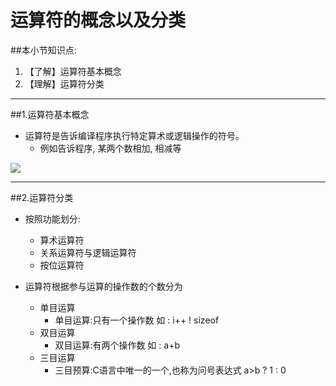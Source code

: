 # 运算符的概念以及分类
##本小节知识点:
1. 【了解】运算符基本概念
2. 【理解】运算符分类

---

##1.运算符基本概念
- 运算符是告诉编译程序执行特定算术或逻辑操作的符号。
    + 例如告诉程序, 某两个数相加, 相减等

![](http://7xj0kx.com1.z0.glb.clouddn.com/yunsuanfu.png)

---

##2.运算符分类

- 按照功能划分:
    + 算术运算符
    + 关系运算符与逻辑运算符
    + 按位运算符

- 运算符根据参与运算的操作数的个数分为
    + 单目运算
        * 单目运算:只有一个操作数 如 : i++ ! sizeof
    + 双目运算
        * 双目运算:有两个操作数 如 : a+b
    + 三目运算
        * 三目预算:C语言中唯一的一个,也称为问号表达式 a>b ? 1 : 0
